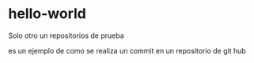 # hello-world
Solo otro un repositorios de prueba

es un ejemplo de como se realiza un commit en un repositorio de git hub
